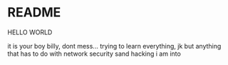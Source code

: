 # README

HELLO WORLD

it is your boy billy, dont mess... trying to learn everything, jk but anything that has to do with network security sand hacking i am into
